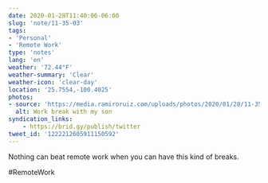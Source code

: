```yaml
---
date: 2020-01-28T11:40:06-06:00
slug: 'note/11-35-03'
tags:
- 'Personal'
- 'Remote Work'
type: 'notes'
lang: 'en'
weather: '72.44°F'
weather-summary: 'Clear'
weather-icon: 'clear-day'
location: '25.7554,-100.4025'
photos:
- source: 'https://media.ramiroruiz.com/uploads/photos/2020/01/28/11-35-03/work-break-with-my-son.jpeg'
  alt: Work break with my son
syndication_links:
    - https://brid.gy/publish/twitter
tweet_id: '1222212605911150592'
---
```

Nothing can beat remote work when you can have this kind of breaks. 

#RemoteWork 
 